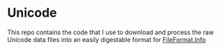 # Unicode

This repo contains the code that I use to download and process the raw Unicode
data files into an easily digestable format for [FileFormat.Info](https://www.fileformat.info/info/unicode/index.htm)


